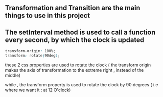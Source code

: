 ## Transformation and Transition are the main things to use in this project

## The setInterval method is used to call a function every second, by which the clock is updated

```css
transform-origin: 100%;
transform: rotate(90deg);
```

these 2 css properties are used to rotate the clock ( the transform origin makes the axis of transformation to the extreme right , instead of the middle)

while , the transform property is used to rotate the clock by 90 degrees ( i.e where we want it : at 12 O'clock)
